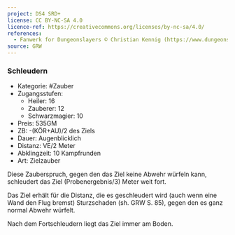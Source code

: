 ```yaml
---
project: DS4 SRD+
license: CC BY-NC-SA 4.0
licence-ref: https://creativecommons.org/licenses/by-nc-sa/4.0/
references: 
  - Fanwerk for Dungeonslayers © Christian Kennig (https://www.dungeonslayers.net/)
source: GRW
---
```


### Schleudern

- Kategorie: #Zauber
- Zugangsstufen:
  - Heiler: 16
  - Zauberer: 12
  - Schwarzmagier: 10
- Preis: 535GM
- ZB: -(KÖR+AU)/2 des Ziels
- Dauer: Augenblicklich
- Distanz: VE/2 Meter
- Abklingzeit: 10 Kampfrunden
- Art: Zielzauber

Diese Zauberspruch, gegen den das Ziel keine Abwehr würfeln kann, schleudert das Ziel (Probenergebnis/3) Meter weit fort.

Das Ziel erhält für die Distanz, die es geschleudert wird (auch wenn eine Wand den Flug bremst) Sturzschaden (sh. GRW S. 85), gegen den es ganz normal Abwehr würfelt.

Nach dem Fortschleudern liegt das Ziel immer am Boden.

